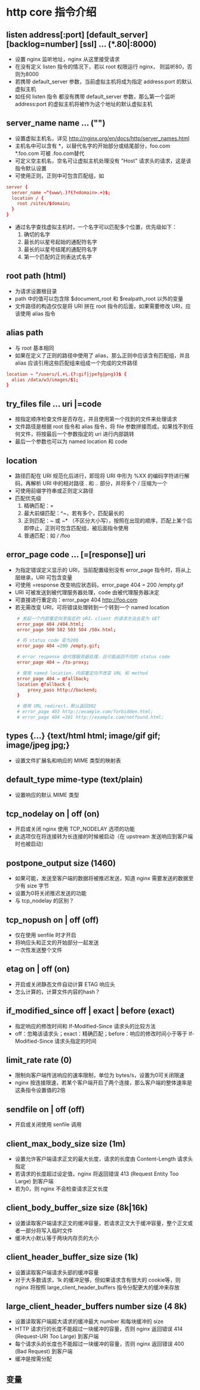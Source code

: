 # http core 指令介绍

## listen address[:port] [default_server] [backlog=number] [ssl] ... (*.80|:8000)

* 设置 nginx 监听地址，nginx 从这里接受请求
* 在没有定义 listen 指令的情况下，若以 root 权限运行 nginx， 则监听80，否则为8000
* 若携带 default_server 参数，当前虚拟主机将成为指定 address:port 的默认虚拟主机
* 如任何 listen 指令 都没有携带 default_server 参数，那么第一个监听 address:port 的虚拟主机将被作为这个地址的默认虚拟主机

## server_name name ... ("")

* 设置虚拟主机名，详见 <http://nginx.org/en/docs/http/server_names.html>
* 主机名中可以含有 *，以替代名字的开始部分或结尾部分，foo.com *.foo.com 可被 .foo.com替代
* 可定义空主机名，空名可让虚拟主机处理没有 "Host" 请求头的请求，这是该指令默认设置
* 可使用正则，正则中可包含匹配组，如

```nginx.conf
server {
  server_name ~^(www\.)?(?<domain>.+)$;
  location / {
    root /sites/$domain;
  }
}
```

* 通过名字查找虚拟主机时，一个名字可以匹配多个位置，优先级如下：
  1. 确切的名字
  2. 最长的以星号起始的通配符名字
  3. 最长的以星号结尾的通配符名字
  4. 第一个匹配的正则表达式名字

## root path (html)

* 为请求设置根目录
* path 中的值可以包含除 $document_root 和 $realpath_root 以外的变量
* 文件路径的构造仅仅是将 URI 拼在 root 指令的后面，如果需要修改 URI，应该使用 alias 指令

## alias path

* 与 root 基本相同
* 如果在定义了正则的路径中使用了 alias，那么正则中应该含有匹配组，并且 alias 应该引用这些匹配组来组成一个完成的文件路径

```nginx.conf
location ~ ^/users/(.+\.(?:gif|jpe?g|png))$ {
  alias /data/w3/images/$1;
}
```

## try_files file ... uri |=code

* 按指定顺序检查文件是否存在，并且使用第一个找到的文件来处理请求
* 文件路径是根据 root 指令和 alias 指令，将 file 参数拼接而成，如果找不到任何文件，将按最后一个参数指定的 uri 进行内部跳转
* 最后一个参数也可以为 named location 和 code

## location

* 路径匹配在 URI 规范化后进行，即现将 URI 中形为 %XX 的编码字符进行解码，再解析 URI 中的相对路径 . 和 .. 部分，并将多个 / 压缩为一个
* 可使用前缀字符串或正则定义路径
* 匹配优先级
  1. 精确匹配：=
  2. 最大前缀匹配：^~，若有多个，匹配最长的
  3. 正则匹配：~ 或 ~* （不区分大小写），按照在出现的顺序，匹配上某个后即停止，正则可包含匹配组，被后面指令使用
  4. 普通匹配：如 / /foo

## error_page code ... [=[response]] uri

* 为指定错误定义显示的 URI，当前配置级别没有 error_page 指令时，将从上层继承，URI 可包含变量
* 可使用 =response 改变响应状态码，error_page 404 = 200 /empty.gif
* URI 可被发送到被代理服务器处理，code 由被代理服务器决定
* 可直接进行重定向：error_page 404 http://foo.com
* 若无需改变 URI，可将错误处理转到一个转到一个 named location

```nginx.conf
    # 发起一个内部重定向至指定的 URI，client 的请求方法会变为 GET
    error_page 404 /404.html;
    error_page 500 502 503 504 /50x.html;

    # 将 status code 变为200
    error_page 404 =200 /empty.gif;

    # error response 由代理服务器处理，且可能返回不同的 status code
    error_page 404 = /to-proxy;

    # 使用 named location，内部重定向不改变 URL 和 method
    error_page 404 = @fallback;
    location @fallback {
        proxy_pass http://backend;
    }

    # 使用 URL redirect，默认返回302
    # error_page 403 http://example.com/forbidden.html;
    # error_page 404 =301 http://example.com/notfound.html;
```

## types {...} {text/html html; image/gif gif; image/jpeg jpg;}

* 设置文件扩展名和响应的 MIME 类型的映射表

## default_type mime-type (text/plain)

* 设置响应的默认 MIME 类型

## tcp_nodelay on | off (on)

* 开启或关闭 nginx 使用 TCP_NODELAY 选项的功能
* 此选项仅在将连接转为长连接的时候被启动（在 upstream 发送响应到客户端时也被启动）

## postpone_output size (1460)

* 如果可能，发送至客户端的数据将被推迟发送，知道 nginx 需要发送的数据至少有 size 字节
* 设置为0将关闭推迟发送的功能
* 与 tcp_nodelay 的区别？

## tcp_nopush on | off (off)

* 仅在使用 senfile 时才开启
* 将响应头和正文的开始部分一起发送
* 一次性发送整个文件

## etag on | off (on)

* 开启或关闭静态文件自动计算 ETAG 响应头
* 怎么计算的，计算文件内容的hash？

## if_modified_since off | exact | before (exact)

* 指定响应的修改时间和 If-Modified-Since 请求头的比较方法
* off：忽略该请求头；exact：精确匹配；before：响应的修改时间小于等于 If-Modified-Since 请求头指定的时间

## limit_rate rate (0)

* 限制向客户端传送响应的速率限制，单位为 bytes/s，设置为0可关闭限速
* nginx 按连接限速，若某个客户端开启了两个连接，那么客户端的整体速率是这条指令设置值的2倍

## sendfile on | off (off)

* 开启或关闭使用 senfile 调用

## client_max_body_size size (1m)

* 设置允许客户端请求正文的最大长度，请求的长度由 Content-Length 请求头指定
* 若请求的长度超过设定值，nginx 将返回错误 413 (Request Entity Too Large) 到客户端
* 若为0，则 nginx 不会检查请求正文长度

## client_body_buffer_size size (8k|16k)

* 设置读取客户端请求正文的缓冲容量，若请求正文大于缓冲容量，整个正文或者一部分将写入临时文件
* 缓冲大小默认等于两块内存页的大小

## client_header_buffer_size size (1k)

* 设置读取客户端请求头部的缓冲容量
* 对于大多数请求，1k 的缓冲足够，但如果请求含有很大的 cookie等，则 nginx 将按照 large_client_header_buffers 指令分配更大的缓冲来存放

## large_client_header_buffers number size (4 8k)

* 设置读取客户端超大请求的缓冲最大 number 和每块缓冲的 size
* HTTP 请求行的长度不能超过一块缓冲的容量，否则 nginx 返回错误 414 (Request-URI Too Large) 到客户端
* 每个请求头的长度也不能超过一块缓冲的容量，否则 nginx 返回错误 400 (Bad Request) 到客户端
* 缓冲是按需分配

## 变量
